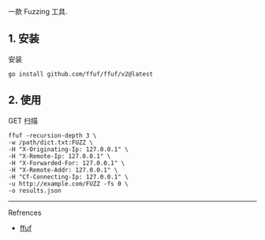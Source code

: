 一款 Fuzzing 工具.

## 1. 安装

安装

```
go install github.com/ffuf/ffuf/v2@latest
```

## 2. 使用

GET 扫描

```
ffuf -recursion-depth 3 \
-w /path/dict.txt:FUZZ \
-H "X-Originating-Ip: 127.0.0.1" \
-H "X-Remote-Ip: 127.0.0.1" \
-H "X-Forwarded-For: 127.0.0.1" \
-H "X-Remote-Addr: 127.0.0.1" \
-H "Cf-Connecting-Ip: 127.0.0.1" \
-u http://example.com/FUZZ -fs 0 \
-o results.json
```

---

Refrences

- [ffuf](https://www.kali.org/tools/ffuf/)